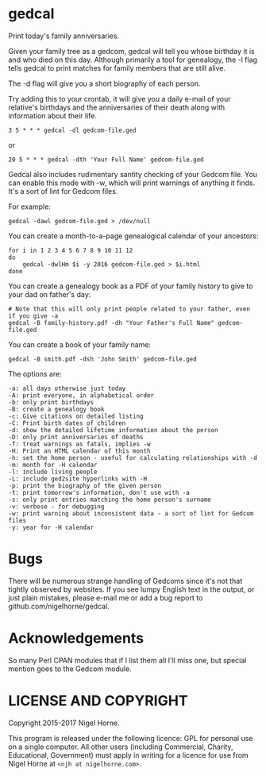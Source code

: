 gedcal
======

Print today's family anniversaries.

Given your family tree as a gedcom, gedcal will tell you whose birthday it is
and who died on this day.
Although primarily a tool for genealogy,
the -l flag tells gedcal to print matches for family members that are still
alive.

The -d flag will give you a short biography of each person.

Try adding this to your crontab,
it will give you a daily e-mail of your relative's birthdays and the
anniversaries of their death along with information about their life.

    3 5 * * * gedcal -dl gedcom-file.ged

or

    20 5 * * * gedcal -dth 'Your Full Name' gedcom-file.ged

Gedcal also includes rudimentary santity checking of your Gedcom file.  You can
enable this mode with -w, which will print warnings of anything it finds.  It's
a sort of lint for Gedcom files.

For example:

    gedcal -dawl gedcom-file.ged > /dev/null

You can create a month-to-a-page genealogical calendar of your ancestors:

    for i in 1 2 3 4 5 6 7 8 9 10 11 12
    do
        gedcal -dwlHm $i -y 2016 gedcom-file.ged > $i.html
    done

You can create a genealogy book as a PDF of your family history to give to
your dad on father's day:

    # Note that this will only print people related to your father, even if you give -a
    gedcal -B family-history.pdf -dh "Your Father's Full Name" gedcom-file.ged

You can create a book of your family name:

    gedcal -B smith.pdf -dsh 'John Smith' gedcom-file.ged

The options are:

    -a: all days otherwise just today
    -A: print everyone, in alphabetical order
    -b: only print birthdays
    -B: create a genealogy book
    -c: Give citations on detailed listing
    -C: Print birth dates of children
    -d: show the detailed lifetime information about the person
    -D: only print anniversaries of deaths
    -f: treat warnings as fatals, implies -w
    -H: Print an HTML calendar of this month
    -h: set the home person - useful for calculating relationships with -d
    -m: month for -H calendar
    -l: include living people
    -L: include ged2site hyperlinks with -H
    -p: print the biography of the given person
    -t: print tomorrow's information, don't use with -a
    -s: only print entries matching the home person's surname
    -v: verbose - for debugging
    -w: print warning about inconsistent data - a sort of lint for Gedcom files
    -y: year for -H calendar

Bugs
====

There will be numerous strange handling of Gedcoms since it's not that tightly
observed by websites.
If you see lumpy English text in the output, or just plain mistakes,
please e-mail me or add a bug report to github.com/nigelhorne/gedcal.

Acknowledgements
================

So many Perl CPAN modules that if I list them all I'll miss one, but special
mention goes to the Gedcom module.

# LICENSE AND COPYRIGHT

Copyright 2015-2017 Nigel Horne.

This program is released under the following licence: GPL for personal use on a single computer.
All other users (including Commercial, Charity, Educational, Government)
must apply in writing for a licence for use from Nigel Horne at
`<njh at nigelhorne.com>`.
